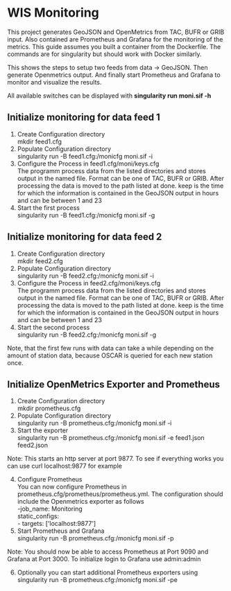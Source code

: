 # WIS Monitoring

This project generates GeoJSON and OpenMetrics from TAC, BUFR or GRIB input. Also contained are Prometheus and Grafana for the monitoring of the metrics. This guide assumes you built a container from the Dockerfile. The commands are for singularity but should work with Docker similarly.

This shows the steps to setup two feeds from data -> GeoJSON. Then generate Openmetrics output. And finally start Prometheus and Grafana to monitor and visualize the results.

All available switches can be displayed with **singularity run moni.sif -h**

## Initialize monitoring for data feed 1
1. Create Configuration directory  
   mkdir feed1.cfg
2. Populate Configuration directory  
   singularity run -B feed1.cfg:/monicfg moni.sif -i
3. Configure the Process in feed1.cfg/moni/keys.cfg  
   The programm process data from the listed directories and stores output in the named file. Format can be one of TAC, BUFR or GRIB. After processing the data is moved to the path listed at done. keep is the time for which the information is contained in the GeoJSON output in hours and can be between 1 and 23
4. Start the first process  
   singularity run -B feed1.cfg:/monicfg moni.sif -g   

## Initialize monitoring for data feed 2
1. Create Configuration directory  
   mkdir feed2.cfg
2. Populate Configuration directory  
   singularity run -B feed2.cfg:/monicfg moni.sif -i
3. Configure the Process in feed2.cfg/moni/keys.cfg  
   The programm process data from the listed directories and stores output in the named file. Format can be one of TAC, BUFR or GRIB. After processing the data is moved to the path listed at done. keep is the time for which the information is contained in the GeoJSON output in hours and can be between 1 and 23
4. Start the second process  
   singularity run -B feed2.cfg:/monicfg moni.sif -g
   
 Note, that the first few runs with data can take a while depending on the amount of station data, because OSCAR is queried for each new station once.
   
## Initialize OpenMetrics Exporter and Prometheus
1. Create Configuration directory  
   mkdir prometheus.cfg
2. Populate Configuration directory  
   singularity run -B prometheus.cfg:/monicfg moni.sif -i
3. Start the exporter  
   singularity run -B prometheus.cfg:/monicfg moni.sif -e feed1.json feed2.json   

Note: This starts an http server at port 9877. To see if everything works you can use curl localhost:9877 for example

4. Configure Prometheus  
   You can now configure Prometheus in prometheus.cfg/prometheus/prometheus.yml. The configuration should include the Openmetrics exporter as follows  
    -job_name: Monitoring    
        static_configs:  
            - targets: ['localhost:9877']
5. Start Prometheus and Grafana  
  singularity run -B prometheus.cfg:/monicfg moni.sif -p
  
Note: You should now be able to access Prometheus at Port 9090 and Grafana at Port 3000. To initialize login to Grafana use admin:admin

6. Optionally you can start additional Prometheus exporters using  
  singularity run -B prometheus.cfg:/monicfg moni.sif -pe
